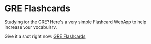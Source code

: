 # GRE Flashcards

Studying for the GRE? Here's a very simple Flashcard WebApp to help increase your vocabulary.

Give it a shot right now: [GRE Flashcards](http://jackiewoodall.github.io/gre-flashcards/)
